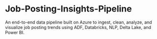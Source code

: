 # Job-Posting-Insights-Pipeline
An end-to-end data pipeline built on Azure to ingest, clean, analyze, and visualize job posting trends using ADF, Databricks, NLP, Delta Lake, and Power BI.
